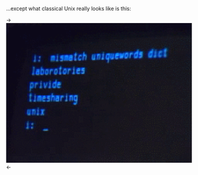 ...except what classical Unix really looks like is this:

-> <img src="../images/blinking.gif" width="700"> <-

